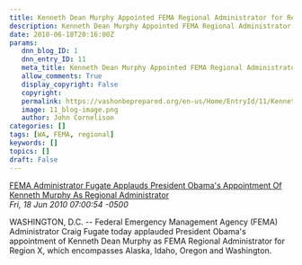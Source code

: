 ```yaml
---
title: Kenneth Dean Murphy Appointed FEMA Regional Administrator for Region X
description: Kenneth Dean Murphy Appointed FEMA Regional Administrator for Region X
date: 2010-06-18T20:16:00Z
params:
   dnn_blog_ID: 1
   dnn_entry_ID: 11
   meta_title: Kenneth Dean Murphy Appointed FEMA Regional Administrator for Region X
   allow_comments: True
   display_copyright: False
   copyright: 
   permalink: https://vashonbeprepared.org/en-us/Home/EntryId/11/Kenneth-Dean-Murphy-Appointed-FEMA-Regional-Administrator-for-Region-X
   image: 11_blog-image.png
   author: John Cornelison
categories: []
tags: [WA, FEMA, regional]
keywords: []
topics: []
draft: False
---
```


<p><a href="http://links.govdelivery.com:80/track?type=click&amp;enid=bWFpbGluZ2lkPTg2ODg3NCZtZXNzYWdlaWQ9UFJELUJVTC04Njg4NzQmZGF0YWJhc2VpZD0xMDAxJnNlcmlhbD0xMjc2NTYwMzEyJmVtYWlsaWQ9bG1leWVyc0BiZWxsZXZ1ZXdhLmdvdiZ1c2VyaWQ9bG1leWVyc0BiZWxsZXZ1ZXdhLmdvdiZmbD0mZXh0cmE9TXVsdGl2YXJpYXRlSWQ9JiYm&amp;&amp;&amp;100&amp;&amp;&amp;http://www.fema.gov/news/newsrelease.fema?id=51884">FEMA Administrator Fugate Applauds President Obama's Appointment Of Kenneth Murphy As Regional Administrator</a> <br />
<em>Fri, 18 Jun 2010 07:00:54 -0500</em></p>
<p>WASHINGTON, D.C. -- Federal Emergency Management Agency (FEMA) Administrator Craig Fugate today applauded President Obama's appointment of Kenneth Dean Murphy as FEMA Regional Administrator for Region X, which encompasses Alaska, Idaho, Oregon and Washington.</p>
